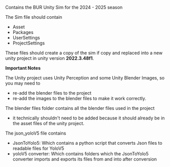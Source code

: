 Contains the BUR Unity Sim for the 2024 - 2025 season

The Sim file should contain
- Asset
- Packages
- UserSettings
- ProjectSettings

These files should create a copy of the sim if copy and replaced into a new unity project in unity version **2022.3.48f1**.

**Important Notes**

  The Unity project uses Unity Perception and some Unity Blender Images, so you may need to 
  - re-add the blender files to the project
  - re-add the images to the blender files to make it work correctly.


The blender files folder contains all the blender files used in the project
- it technically shouldn't need to be added because it should already be in the asset files of the unity project.


The json_yoloV5 file contains
- JsonToYolo5: Which contains a python script that converts Json files to readable files for YoloV5
- yoloV5 converter: Which contains folders which the JsonToYolo5 converter imports and exports its files from and into after conversion

